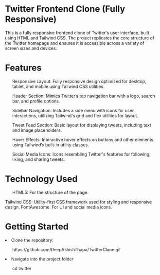<h1>Twitter Frontend Clone (Fully Responsive)</h1>
This is a fully responsive frontend clone of Twitter's user interface, built using HTML and Tailwind CSS. The project replicates the core structure of the Twitter homepage and ensures it is accessible across a variety of screen sizes and devices.

<h1> Features</h1>
<ul>Responsive Layout: Fully responsive design optimized for desktop, tablet, and mobile using Tailwind CSS utilities.</ul>
<ul>Header Section: Mimics Twitter’s top navigation bar with a logo, search bar, and profile options.</ul>
<ul>Sidebar Navigation: Includes a side menu with icons for user interactions, utilizing Tailwind's grid and flex utilities for layout.</ul>
<ul>Tweet Feed Section: Basic layout for displaying tweets, including text and image placeholders.</ul>
<ul>Hover Effects: Interactive hover effects on buttons and other elements using Tailwind’s built-in utility classes.</ul>
<ul>Social Media Icons: Icons resembling Twitter's features for following, liking, and sharing tweets.</ul>

<h1>Technology Used</h1>
<ul>HTML5: For the structure of the page.</ul>
</ul>Tailwind CSS: Utility-first CSS framework used for styling and responsive design.</ul>
</ul>FontAwesome: For UI and social media icons.</ul>

<h1>Getting Started</h1>
<li>Clone the repository:</li>
<ul>https://github.com/DeepAshishThapa/TwitterClone.git</ul>
<li>Navigate into the project folder</li>
<ul>cd twitter</ul>


